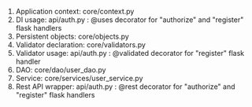 1. Application context: core/context.py
2. DI usage: api/auth.py : @uses decorator for "authorize" and "register" flask handlers
3. Persistent objects: core/objects.py
4. Validator declaration: core/validators.py
5. Validator usage: api/auth.py : @validated decorator for "register" flask handler
6. DAO: core/dao/user_dao.py
7. Service: core/services/user_service.py
8. Rest API wrapper: api/auth.py : @rest decorator for "authorize" and "register" flask handlers

